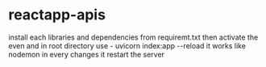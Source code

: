 # reactapp-apis
install each libraries and dependencies from requiremt.txt 
then activate the even 
and in root directory use - uvicorn index:app --reload 
it works like nodemon in every changes it restart the server
